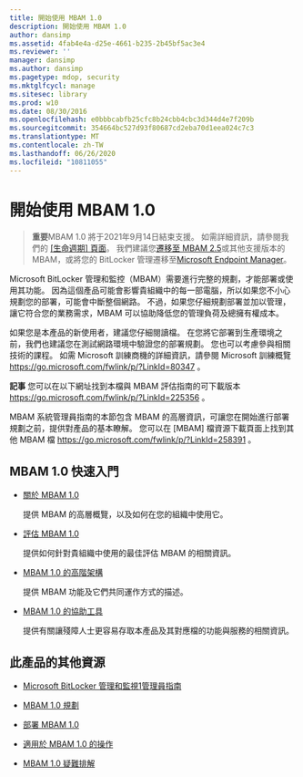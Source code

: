 ```yaml
---
title: 開始使用 MBAM 1.0
description: 開始使用 MBAM 1.0
author: dansimp
ms.assetid: 4fab4e4a-d25e-4661-b235-2b45bf5ac3e4
ms.reviewer: ''
manager: dansimp
ms.author: dansimp
ms.pagetype: mdop, security
ms.mktglfcycl: manage
ms.sitesec: library
ms.prod: w10
ms.date: 08/30/2016
ms.openlocfilehash: e0bbbcabfb25cfc8b24cbb4cbc3d344d4e7f209b
ms.sourcegitcommit: 354664bc527d93f80687cd2eba70d1eea024c7c3
ms.translationtype: MT
ms.contentlocale: zh-TW
ms.lasthandoff: 06/26/2020
ms.locfileid: "10811055"
---
```

# 開始使用 MBAM 1.0

> **重要**MBAM 1.0 將于2021年9月14日結束支援。 
> 如需詳細資訊，請參閱我們的 [[生命週期] 頁面](https://support.microsoft.com/lifecycle/search?alpha=Microsoft%20BitLocker%20Administration%20and%20Monitoring%201.0)。 我們建議您[遷移至 MBAM 2.5](https://docs.microsoft.com/microsoft-desktop-optimization-pack/mbam-v25/upgrading-to-mbam-25-or-mbam-25-sp1-from-previous-versions)或其他支援版本的 MBAM，或將您的 BitLocker 管理遷移至[Microsoft Endpoint Manager](https://www.microsoft.com/microsoft-365/microsoft-endpoint-manager)。


Microsoft BitLocker 管理和監控（MBAM）需要進行完整的規劃，才能部署或使用其功能。 因為這個產品可能會影響貴組織中的每一部電腦，所以如果您不小心規劃您的部署，可能會中斷整個網路。 不過，如果您仔細規劃部署並加以管理，讓它符合您的業務需求，MBAM 可以協助降低您的管理負荷及總擁有權成本。

如果您是本產品的新使用者，建議您仔細閱讀檔。 在您將它部署到生產環境之前，我們也建議您在測試網路環境中驗證您的部署規劃。 您也可以考慮參與相關技術的課程。 如需 Microsoft 訓練商機的詳細資訊，請參閱 Microsoft 訓練概覽 <https://go.microsoft.com/fwlink/p/?LinkId=80347> 。

**記事** 您可以在以下網址找到本檔與 MBAM 評估指南的可下載版本 <https://go.microsoft.com/fwlink/p/?LinkId=225356> 。

 

MBAM 系統管理員指南的本節包含 MBAM 的高層資訊，可讓您在開始進行部署規劃之前，提供對產品的基本瞭解。 您可以在 [MBAM] 檔資源下載頁面上找到其他 MBAM 檔 <https://go.microsoft.com/fwlink/p/?LinkId=258391> 。

## MBAM 1.0 快速入門


-   [關於 MBAM 1.0](about-mbam-10.md)

    提供 MBAM 的高層概覽，以及如何在您的組織中使用它。

-   [評估 MBAM 1.0](evaluating-mbam-10.md)

    提供如何針對貴組織中使用的最佳評估 MBAM 的相關資訊。

-   [MBAM 1.0 的高階架構](high-level-architecture-for-mbam-10.md)

    提供 MBAM 功能及它們共同運作方式的描述。

-   [MBAM 1.0 的協助工具](accessibility-for-mbam-10.md)

    提供有關讓殘障人士更容易存取本產品及其對應檔的功能與服務的相關資訊。

## <a href="" id="other-resources-for-this-product-"></a>此產品的其他資源


-   [Microsoft BitLocker 管理和監視1管理員指南](index.md)

-   [MBAM 1.0 規劃](planning-for-mbam-10.md)

-   [部署 MBAM 1.0](deploying-mbam-10.md)

-   [適用於 MBAM 1.0 的操作](operations-for-mbam-10.md)

-   [MBAM 1.0 疑難排解](troubleshooting-mbam-10.md)

 

 





